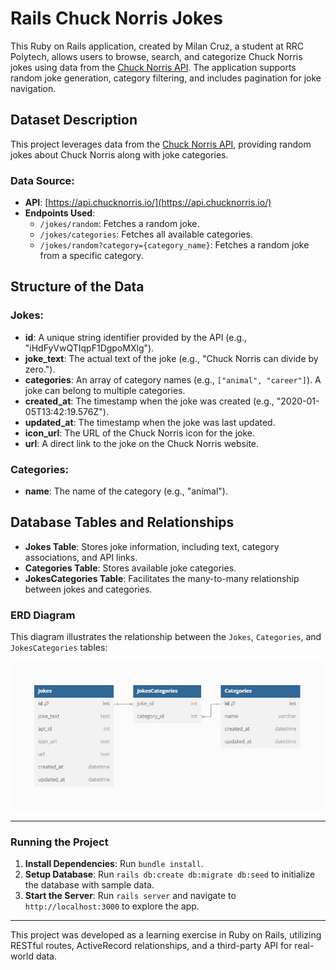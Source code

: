 # Rails Chuck Norris Jokes

This Ruby on Rails application, created by Milan Cruz, a student at RRC Polytech, allows users to browse, search, and categorize Chuck Norris jokes using data from the [Chuck Norris API](https://api.chucknorris.io/). The application supports random joke generation, category filtering, and includes pagination for joke navigation.

## Dataset Description

This project leverages data from the [Chuck Norris API](https://api.chucknorris.io/), providing random jokes about Chuck Norris along with joke categories.

### Data Source:
- **API**: [https://api.chucknorris.io/](https://api.chucknorris.io/)
- **Endpoints Used**:
  - `/jokes/random`: Fetches a random joke.
  - `/jokes/categories`: Fetches all available categories.
  - `/jokes/random?category={category_name}`: Fetches a random joke from a specific category.

## Structure of the Data

### Jokes:
- **id**: A unique string identifier provided by the API (e.g., "iHdFyVwQTIqpF1DgpoMXlg").
- **joke_text**: The actual text of the joke (e.g., "Chuck Norris can divide by zero.").
- **categories**: An array of category names (e.g., `["animal", "career"]`). A joke can belong to multiple categories.
- **created_at**: The timestamp when the joke was created (e.g., "2020-01-05T13:42:19.576Z").
- **updated_at**: The timestamp when the joke was last updated.
- **icon_url**: The URL of the Chuck Norris icon for the joke.
- **url**: A direct link to the joke on the Chuck Norris website.

### Categories:
- **name**: The name of the category (e.g., "animal").

## Database Tables and Relationships

- **Jokes Table**: Stores joke information, including text, category associations, and API links.
- **Categories Table**: Stores available joke categories.
- **JokesCategories Table**: Facilitates the many-to-many relationship between jokes and categories.

### ERD Diagram
This diagram illustrates the relationship between the `Jokes`, `Categories`, and `JokesCategories` tables:

![ERD Diagram of Database Tables and Relationships](app/assets/images/erd.png)

---

### Running the Project

1. **Install Dependencies**: Run `bundle install`.
2. **Setup Database**: Run `rails db:create db:migrate db:seed` to initialize the database with sample data.
3. **Start the Server**: Run `rails server` and navigate to `http://localhost:3000` to explore the app.

---

This project was developed as a learning exercise in Ruby on Rails, utilizing RESTful routes, ActiveRecord relationships, and a third-party API for real-world data.
